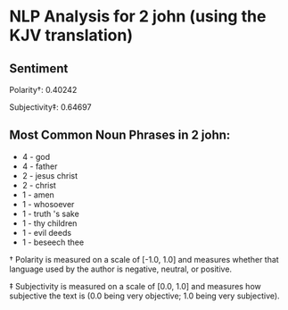 # NLP Analysis for 2 john (using the KJV translation)

## Sentiment

Polarity†: 0.40242

Subjectivity‡: 0.64697

## Most Common Noun Phrases in 2 john:

 * 4	-  god
 * 4	-  father
 * 2	-  jesus christ
 * 2	-  christ
 * 1	-  amen
 * 1	-  whosoever
 * 1	-  truth 's sake
 * 1	-  thy children
 * 1	-  evil deeds
 * 1	-  beseech thee


† Polarity is measured on a scale of [-1.0, 1.0] and measures whether that language used by the author is negative, neutral, or positive.

‡ Subjectivity is measured on a scale of [0.0, 1.0] and measures how subjective the text is (0.0 being very objective; 1.0 being very subjective).
